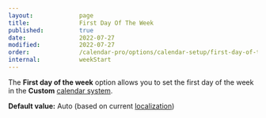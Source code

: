 ```yaml
---
layout:             page
title:              First Day Of The Week
published:          true
date:               2022-07-27
modified:           2022-07-27
order:              /calendar-pro/options/calendar-setup/first-day-of-the-week
internal:           weekStart
---
```

The **First day of the week** option allows you to set the first day of the week in the **Custom** [calendar system](./system.md).

**Default value:** Auto (based on current [localization](../localization/index.md))